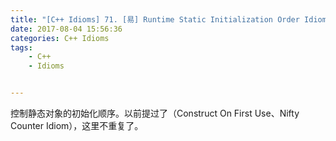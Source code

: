 ```yaml
---
title: "[C++ Idioms] 71. [易] Runtime Static Initialization Order Idioms"
date: 2017-08-04 15:56:36
categories: C++ Idioms
tags:
    - C++
    - Idioms


---
```

控制静态对象的初始化顺序。<!--more-->以前提过了（Construct On First Use、Nifty Counter Idiom），这里不重复了。